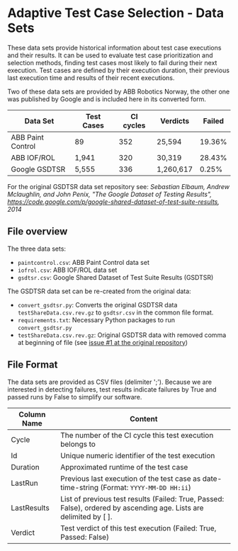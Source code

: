 # Adaptive Test Case Selection - Data Sets
These data sets provide historical information about test case executions and their results.
It can be used to evaluate test case prioritization and selection methods, finding test cases most likely to fail during their next execution.
Test cases are defined by their execution duration, their previous last execution time and results of their recent executions.

Two of these data sets are provided by ABB Robotics Norway, the other one was published by Google and is included here in its converted form.

Data Set | Test Cases | CI cycles | Verdicts | Failed
-------- | ---------- | --------- | -------- | -----
ABB Paint Control | 89 | 352 | 25,594 | 19.36%
ABB IOF/ROL | 1,941 | 320 | 30,319 | 28.43%
Google GSDTSR | 5,555 | 336 | 1,260,617 | 0.25%

For the original GSDTSR data set repository see: *Sebastian Elbaum, Andrew Mclaughlin, and John Penix, "The Google Dataset of Testing Results", https://code.google.com/p/google-shared-dataset-of-test-suite-results, 2014*

## File overview

The three data sets:
- `paintcontrol.csv`: ABB Paint Control data set
- `iofrol.csv`: ABB IOF/ROL data set
- `gsdtsr.csv`: Google Shared Dataset of Test Suite Results (GSDTSR)

The GSDTSR data set can be re-created from the original data:
- `convert_gsdtsr.py`: Converts the original GSDTSR data `testShareData.csv.rev.gz` to `gsdtsr.csv` in the common file format.
- `requirements.txt`: Necessary Python packages to run `convert_gsdtsr.py`
- `testShareData.csv.rev.gz`: Original GSDTSR data with removed comma at beginning of file (see [issue #1 at the original repository](https://code.google.com/archive/p/google-shared-dataset-of-test-suite-results/issues))

## File Format

The data sets are provided as CSV files (delimiter ';').
Because we are interested in detecting failures, test results indicate failures by True and passed runs by False to simplify our software.

Column Name | Content
------------ | -------------
Cycle | The number of the CI cycle this test execution belongs to
Id | Unique numeric identifier of the test execution
Duration | Approximated runtime of the test case
LastRun | Previous last execution of the test case as date-time-string (Format: `YYYY-MM-DD HH:ii`)
LastResults | List of previous test results (Failed: True, Passed: False), ordered by ascending age. Lists are delimited by [ ].
Verdict | Test verdict of this test execution (Failed: True, Passed: False)

